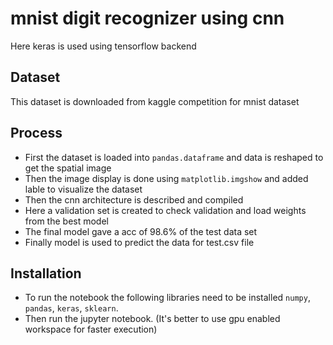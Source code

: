 # mnist digit recognizer using cnn

Here keras is used using tensorflow backend

## Dataset
This dataset is downloaded from kaggle competition for mnist dataset

## Process
* First the dataset is loaded into `pandas.dataframe` and data is reshaped to get the spatial image
* Then the image display is done using `matplotlib.imgshow` and added lable to visualize the dataset
* Then the cnn architecture is  described and compiled
* Here a validation set is created to check validation and load weights from the best model
* The final model gave a acc of 98.6% of the test data set
* Finally model is used to predict the data for test.csv file

## Installation
* To run the notebook the following libraries need to be installed `numpy`, `pandas`, `keras`, `sklearn`.
* Then run the jupyter notebook. (It's better to use gpu enabled workspace for faster execution) 
